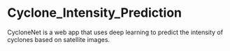 # Cyclone_Intensity_Prediction
CycloneNet is a web app that uses deep learning to predict the intensity of cyclones based on satellite images.
